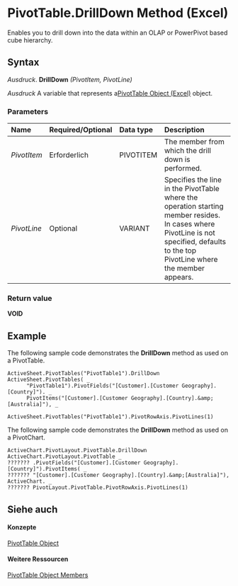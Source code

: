 
# PivotTable.DrillDown Method (Excel)

Enables you to drill down into the data within an OLAP or PowerPivot based cube hierarchy.


## Syntax

 _Ausdruck_. **DrillDown** _(PivotItem,_ _PivotLine)_

 _Ausdruck_ A variable that represents a[PivotTable Object (Excel)](a9c1d4a0-78a9-f9a6-6daf-91cb63e45842.md) object.


### Parameters



|**Name**|**Required/Optional**|**Data type**|**Description**|
|:-----|:-----|:-----|:-----|
| _PivotItem_|Erforderlich|PIVOTITEM|The member from which the drill down is performed.|
| _PivotLine_|Optional|VARIANT|Specifies the line in the PivotTable where the operation starting member resides. In cases where PivotLine is not specified, defaults to the top PivotLine where the member appears.|

### Return value

 **VOID**


## Example

The following sample code demonstrates the  **DrillDown** method as used on a PivotTable.


```
ActiveSheet.PivotTables("PivotTable1").DrillDown ActiveSheet.PivotTables( _
      "PivotTable1").PivotFields("[Customer].[Customer Geography].[Country]"). _
      PivotItems("[Customer].[Customer Geography].[Country].&amp;[Australia]"), _
      ActiveSheet.PivotTables("PivotTable1").PivotRowAxis.PivotLines(1)
```

The following sample code demonstrates the  **DrillDown** method as used on a PivotChart.




```
ActiveChart.PivotLayout.PivotTable.DrillDown ActiveChart.PivotLayout.PivotTable _
??????? .PivotFields("[Customer].[Customer Geography].[Country]").PivotItems( _
??????? "[Customer].[Customer Geography].[Country].&amp;[Australia]"), ActiveChart. _
??????? PivotLayout.PivotTable.PivotRowAxis.PivotLines(1)
```


## Siehe auch


#### Konzepte


[PivotTable Object](a9c1d4a0-78a9-f9a6-6daf-91cb63e45842.md)
#### Weitere Ressourcen


[PivotTable Object Members](http://msdn.microsoft.com/library/8e8d1692-cf32-63c6-a1f6-54ddcc2a4964%28Office.15%29.aspx)